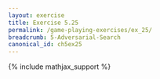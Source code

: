 ```yaml
---
layout: exercise
title: Exercise 5.25
permalink: /game-playing-exercises/ex_25/
breadcrumb: 5-Adversarial-Search
canonical_id: ch5ex25
---
```


{% include mathjax_support %}
